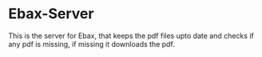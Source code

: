 # Ebax-Server
This is the server for Ebax, that keeps the pdf files upto date and checks if any pdf is missing, if missing it downloads the pdf.
